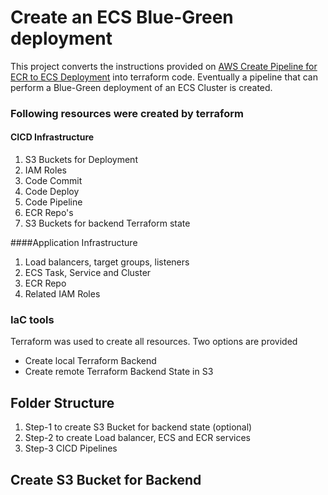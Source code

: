# Create an ECS Blue-Green deployment

This project converts the instructions provided on  [AWS Create Pipeline for ECR to ECS Deployment](https://docs.aws.amazon.com/codepipeline/latest/userguide/tutorials-ecs-ecr-codedeploy.html) into terraform code. Eventually a pipeline that can perform a Blue-Green deployment of an ECS Cluster is created.


### Following resources were created by terraform 

#### CICD Infrastructure
 1. S3 Buckets for Deployment
 2. IAM Roles
 3. Code Commit
 4. Code Deploy
 5. Code Pipeline
 6. ECR Repo's
 7. S3 Buckets for backend Terraform state

####Application Infrastructure
 1. Load balancers, target groups, listeners
 2. ECS Task, Service and Cluster 
 3. ECR Repo
 4. Related IAM Roles

### IaC tools
Terraform was used to create all resources. Two options are provided
-  Create local Terraform Backend
-  Create remote Terraform Backend State in S3

## Folder Structure

1. Step-1 to create S3 Bucket for backend state (optional)
2. Step-2 to create Load balancer, ECS and ECR services 
3. Step-3 CICD Pipelines 

## Create S3 Bucket for Backend

